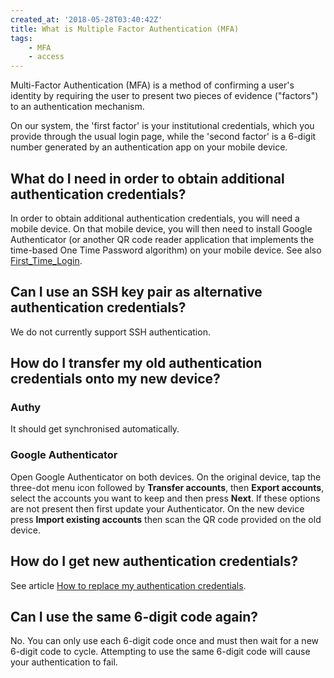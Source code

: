 ```yaml
---
created_at: '2018-05-28T03:40:42Z'
title: What is Multiple Factor Authentication (MFA)
tags: 
    - MFA
    - access
---
```


Multi-Factor Authentication (MFA) is a method of confirming a user's
identity by requiring the user to present two pieces of evidence
("factors") to an authentication mechanism.

On our system, the 'first factor' is your institutional credentials,
which you provide through the usual login page, while the 'second factor'
is a 6-digit number generated by an authentication app on your mobile device.

## What do I need in order to obtain additional authentication credentials?

In order to obtain additional authentication credentials, you will need a
mobile device. On that mobile device, you will then need to install
Google Authenticator (or another QR code reader application that
implements the time-based One Time Password algorithm) on your mobile
device.
See also [First_Time_Login](../../Getting_Started/Accessing_the_HPCs/First_Time_Login.md).

## Can I use an SSH key pair as alternative authentication credentials?

We do not currently support SSH authentication.

## How do I transfer my old authentication credentials onto my new device?

### Authy

It should get synchronised automatically.

### Google Authenticator

Open Google Authenticator on both devices. On the
original device, tap the three-dot menu icon followed by **Transfer
accounts**, then **Export accounts**, select the accounts you want to
keep and then press **Next**. If these options are not present then
first update your Authenticator. On the new device press **Import
existing accounts** then scan the QR code provided on the old device.

## How do I get new authentication credentials?

See article [How to replace my authentication credentials](./How_do_I_replace_my_Additional_Authentication_Credentials.md).

## Can I use the same 6-digit code again?

No. You can only use each 6-digit code once and must
then wait for a new 6-digit code to cycle. Attempting to use the same
6-digit code will cause your authentication to fail.
